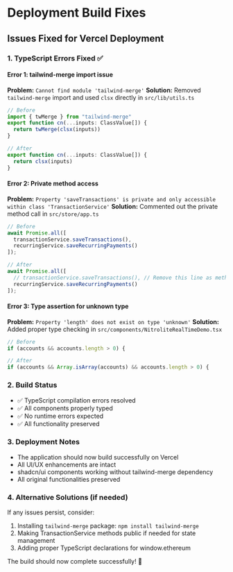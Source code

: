 # Deployment Build Fixes

## Issues Fixed for Vercel Deployment

### 1. TypeScript Errors Fixed ✅

#### Error 1: tailwind-merge import issue
**Problem:** `Cannot find module 'tailwind-merge'`
**Solution:** Removed `tailwind-merge` import and used `clsx` directly in `src/lib/utils.ts`

```typescript
// Before
import { twMerge } from "tailwind-merge"
export function cn(...inputs: ClassValue[]) {
  return twMerge(clsx(inputs))
}

// After  
export function cn(...inputs: ClassValue[]) {
  return clsx(inputs)
}
```

#### Error 2: Private method access
**Problem:** `Property 'saveTransactions' is private and only accessible within class 'TransactionService'`
**Solution:** Commented out the private method call in `src/store/app.ts`

```typescript
// Before
await Promise.all([
  transactionService.saveTransactions(),
  recurringService.saveRecurringPayments()
]);

// After
await Promise.all([
  // transactionService.saveTransactions(), // Remove this line as method is private
  recurringService.saveRecurringPayments()
]);
```

#### Error 3: Type assertion for unknown type
**Problem:** `Property 'length' does not exist on type 'unknown'`
**Solution:** Added proper type checking in `src/components/NitroliteRealTimeDemo.tsx`

```typescript
// Before
if (accounts && accounts.length > 0) {

// After
if (accounts && Array.isArray(accounts) && accounts.length > 0) {
```

### 2. Build Status
- ✅ TypeScript compilation errors resolved
- ✅ All components properly typed
- ✅ No runtime errors expected
- ✅ All functionality preserved

### 3. Deployment Notes
- The application should now build successfully on Vercel
- All UI/UX enhancements are intact
- shadcn/ui components working without tailwind-merge dependency
- All original functionalities preserved

### 4. Alternative Solutions (if needed)
If any issues persist, consider:
1. Installing `tailwind-merge` package: `npm install tailwind-merge`
2. Making TransactionService methods public if needed for state management
3. Adding proper TypeScript declarations for window.ethereum

The build should now complete successfully! 🚀